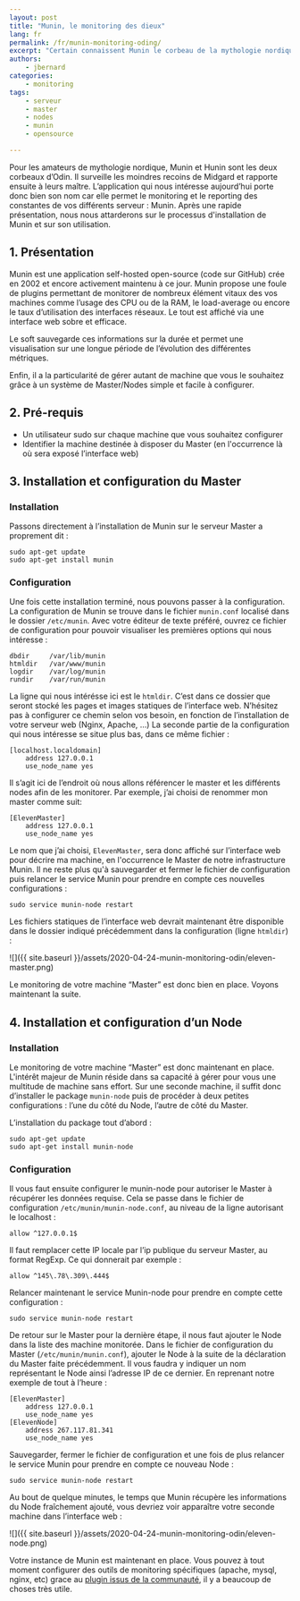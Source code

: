 ```yaml
---
layout: post
title: "Munin, le monitoring des dieux"
lang: fr
permalink: /fr/munin-monitoring-oding/
excerpt: "Certain connaissent Munin le corbeau de la mythologie nordique. C'est en l'occurence un lointain cousin que vous allez découvrir dans cette article : L'outil de monitoring Munin."
authors:
    - jbernard
categories:
    - monitoring
tags:
    - serveur
    - master
    - nodes
    - munin
    - opensource

---
```


Pour les amateurs de mythologie nordique, Munin et Hunin sont les deux corbeaux d’Odin. Il surveille les moindres recoins de Midgard et rapporte ensuite à leurs maître. L’application qui nous intéresse aujourd’hui porte donc bien son nom car elle permet le monitoring et le reporting des constantes de vos différents serveur : Munin.
Après une rapide présentation, nous nous attarderons sur le processus d'installation de Munin et sur son utilisation.


## 1. Présentation

Munin est une application self-hosted open-source (code sur GitHub) crée en 2002 et encore activement maintenu à ce jour. Munin propose une foule de plugins permettant de monitorer de nombreux élément vitaux des vos machines comme l’usage des CPU ou de la RAM, le load-average ou encore le taux d’utilisation des interfaces réseaux. Le tout est affiché via une interface web sobre et efficace.

Le soft sauvegarde ces informations sur la durée et permet une visualisation sur une longue période de l’évolution des différentes métriques.

Enfin, il a la particularité de gérer autant de machine que vous le souhaitez grâce à un système de Master/Nodes simple et facile à configurer.

## 2. Pré-requis

- Un utilisateur sudo sur chaque machine que vous souhaitez configurer
- Identifier la machine destinée à disposer du Master (en l'occurrence là où sera exposé l’interface web)

## 3. Installation et configuration du Master

### Installation
Passons directement à l’installation de Munin sur le serveur Master a proprement dit :

```
sudo apt-get update
sudo apt-get install munin
```

### Configuration
Une fois cette installation terminé, nous pouvons passer à la configuration.
La configuration de Munin se trouve dans le fichier `munin.conf` localisé dans le dossier `/etc/munin`. Avec votre éditeur de texte préféré, ouvrez ce fichier de configuration pour pouvoir visualiser les premières options qui nous intéresse :

```
dbdir     /var/lib/munin
htmldir   /var/www/munin
logdir    /var/log/munin
rundir    /var/run/munin
```

La ligne qui nous intérésse ici est le `htmldir`. C’est dans ce dossier que seront stocké les pages et images statiques de l’interface web. N’hésitez pas à configurer ce chemin selon vos besoin, en fonction de l’installation de votre serveur web (Nginx, Apache, …)
La seconde partie de la configuration qui nous intéresse se situe plus bas, dans ce même fichier :
```
[localhost.localdomain]
    address 127.0.0.1
    use_node_name yes
```

Il s’agit ici de l’endroit où nous allons référencer le master et les différents nodes afin de les monitorer. Par exemple, j’ai choisi de renommer mon master comme suit:

```
[ElevenMaster]
    address 127.0.0.1
    use_node_name yes
```

Le nom que j’ai choisi, `ElevenMaster`, sera donc affiché sur l’interface web pour décrire ma machine, en l'occurrence le Master de notre infrastructure Munin.
Il ne reste plus qu'à sauvegarder et fermer le fichier de configuration puis relancer le service Munin pour prendre en compte ces nouvelles configurations :

```
sudo service munin-node restart
```

Les fichiers statiques de l’interface web devrait maintenant être disponible dans le dossier indiqué précédemment dans la configuration (ligne `htmldir`) :

![]({{ site.baseurl }}/assets/2020-04-24-munin-monitoring-odin/eleven-master.png)

Le monitoring de votre machine “Master” est donc bien en place. Voyons maintenant la suite.

## 4. Installation et configuration d’un Node

### Installation

Le monitoring de votre machine “Master” est donc maintenant en place.
L'intérêt majeur de Munin réside dans sa capacité à gérer pour vous une multitude de machine sans effort. Sur une seconde machine, il suffit donc d’installer le package `munin-node` puis de procéder à deux petites configurations : l’une du côté du Node, l’autre de côté du Master.

L’installation du package tout d’abord :

```
sudo apt-get update
sudo apt-get install munin-node
```


### Configuration

Il vous faut ensuite configurer le munin-node pour autoriser le Master à récupérer les données requise. Cela se passe dans le fichier de configuration `/etc/munin/munin-node.conf`, au niveau de la ligne autorisant le localhost :
```
allow ^127.0.0.1$
```

Il faut remplacer cette IP locale par l’ip publique du serveur Master, au format RegExp. Ce qui donnerait par exemple :

```
allow ^145\.78\.309\.444$
```

Relancer maintenant le service Munin-node pour prendre en compte cette configuration :

```
sudo service munin-node restart
```

De retour sur le Master pour la dernière étape, il nous faut ajouter le Node dans la liste des machine monitorée. Dans le fichier de configuration du Master (`/etc/munin/munin.conf`), ajouter le Node à la suite de la déclaration du Master faite précédemment. Il vous faudra y indiquer un nom représentant le Node ainsi l’adresse IP de ce dernier. En reprenant notre exemple de tout à l’heure :

```
[ElevenMaster]
    address 127.0.0.1
    use_node_name yes
[ElevenNode]
    address 267.117.81.341
    use_node_name yes
```

Sauvegarder, fermer le fichier de configuration et une fois de plus relancer le service Munin pour prendre en compte ce nouveau Node :

```
sudo service munin-node restart
```

Au bout de quelque minutes, le temps que Munin récupère les informations du Node fraîchement ajouté, vous devriez voir apparaître votre seconde machine dans l’interface web :

![]({{ site.baseurl }}/assets/2020-04-24-munin-monitoring-odin/eleven-node.png)

Votre instance de Munin est maintenant en place. Vous pouvez à tout moment configurer des outils de monitoring spécifiques (apache, mysql, nginx, etc) grace au [plugin issus de la communauté](http://gallery.munin-monitoring.org/), il y a beaucoup de choses très utile.
